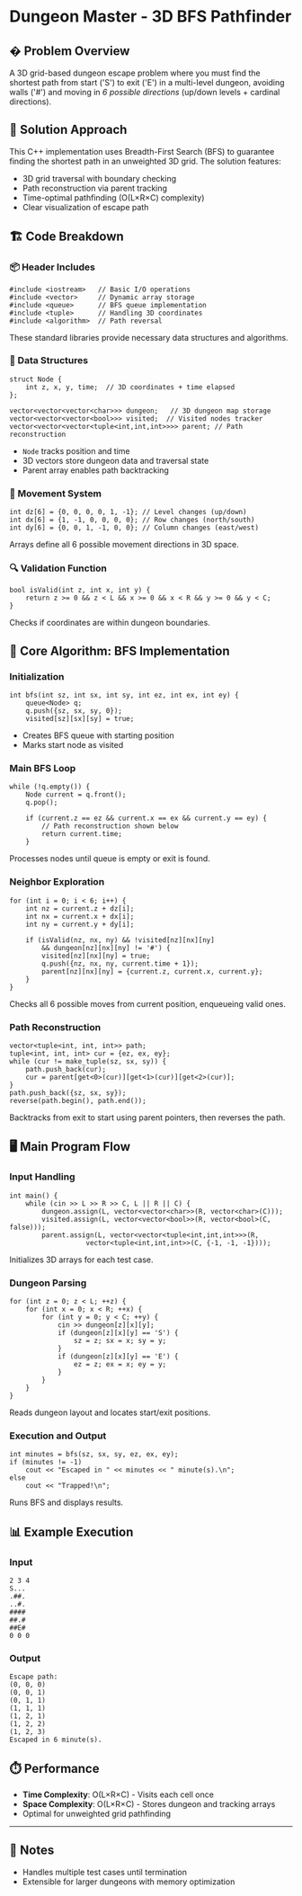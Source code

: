 # Dungeon Master - 3D BFS Pathfinder

## �️ Problem Overview
A 3D grid-based dungeon escape problem where you must find the shortest path from start ('S') to exit ('E') in a multi-level dungeon, avoiding walls ('#') and moving in *6 possible directions* (up/down levels + cardinal directions).

## 🧠 Solution Approach
This C++ implementation uses Breadth-First Search (BFS) to guarantee finding the shortest path in an unweighted 3D grid. The solution features:
- 3D grid traversal with boundary checking
- Path reconstruction via parent tracking
- Time-optimal pathfinding (O(L×R×C) complexity)
- Clear visualization of escape path

## 🏗️ Code Breakdown

### 📦 Header Includes
```
#include <iostream>   // Basic I/O operations
#include <vector>     // Dynamic array storage
#include <queue>      // BFS queue implementation
#include <tuple>      // Handling 3D coordinates
#include <algorithm>  // Path reversal
```
These standard libraries provide necessary data structures and algorithms.

### 🧩 Data Structures
```
struct Node {
    int z, x, y, time;  // 3D coordinates + time elapsed
};

vector<vector<vector<char>>> dungeon;   // 3D dungeon map storage
vector<vector<vector<bool>>> visited;  // Visited nodes tracker
vector<vector<vector<tuple<int,int,int>>>> parent; // Path reconstruction
```
- `Node` tracks position and time
- 3D vectors store dungeon data and traversal state
- Parent array enables path backtracking

### 🧭 Movement System
```
int dz[6] = {0, 0, 0, 0, 1, -1}; // Level changes (up/down)
int dx[6] = {1, -1, 0, 0, 0, 0}; // Row changes (north/south)
int dy[6] = {0, 0, 1, -1, 0, 0}; // Column changes (east/west)
```
Arrays define all 6 possible movement directions in 3D space.

### 🔍 Validation Function
```
bool isValid(int z, int x, int y) {
    return z >= 0 && z < L && x >= 0 && x < R && y >= 0 && y < C;
}
```
Checks if coordinates are within dungeon boundaries.

## 🚀 Core Algorithm: BFS Implementation

### Initialization
```
int bfs(int sz, int sx, int sy, int ez, int ex, int ey) {
    queue<Node> q;
    q.push({sz, sx, sy, 0});
    visited[sz][sx][sy] = true;
```
- Creates BFS queue with starting position
- Marks start node as visited

### Main BFS Loop
```
while (!q.empty()) {
    Node current = q.front();
    q.pop();

    if (current.z == ez && current.x == ex && current.y == ey) {
        // Path reconstruction shown below
        return current.time;
    }
```
Processes nodes until queue is empty or exit is found.

### Neighbor Exploration
```
for (int i = 0; i < 6; i++) {
    int nz = current.z + dz[i];
    int nx = current.x + dx[i];
    int ny = current.y + dy[i];

    if (isValid(nz, nx, ny) && !visited[nz][nx][ny] 
        && dungeon[nz][nx][ny] != '#') {
        visited[nz][nx][ny] = true;
        q.push({nz, nx, ny, current.time + 1});
        parent[nz][nx][ny] = {current.z, current.x, current.y};
    }
}
```
Checks all 6 possible moves from current position, enqueueing valid ones.

### Path Reconstruction
```
vector<tuple<int, int, int>> path;
tuple<int, int, int> cur = {ez, ex, ey};
while (cur != make_tuple(sz, sx, sy)) {
    path.push_back(cur);
    cur = parent[get<0>(cur)][get<1>(cur)][get<2>(cur)];
}
path.push_back({sz, sx, sy});
reverse(path.begin(), path.end());
```
Backtracks from exit to start using parent pointers, then reverses the path.

## 🖥️ Main Program Flow

### Input Handling
```
int main() {
    while (cin >> L >> R >> C, L || R || C) {
        dungeon.assign(L, vector<vector<char>>(R, vector<char>(C)));
        visited.assign(L, vector<vector<bool>>(R, vector<bool>(C, false)));
        parent.assign(L, vector<vector<tuple<int,int,int>>>(R, 
                   vector<tuple<int,int,int>>(C, {-1, -1, -1})));
```
Initializes 3D arrays for each test case.

### Dungeon Parsing
```
for (int z = 0; z < L; ++z) {
    for (int x = 0; x < R; ++x) {
        for (int y = 0; y < C; ++y) {
            cin >> dungeon[z][x][y];
            if (dungeon[z][x][y] == 'S') {
                sz = z; sx = x; sy = y;
            }
            if (dungeon[z][x][y] == 'E') {
                ez = z; ex = x; ey = y;
            }
        }
    }
}
```
Reads dungeon layout and locates start/exit positions.

### Execution and Output
```
int minutes = bfs(sz, sx, sy, ez, ex, ey);
if (minutes != -1)
    cout << "Escaped in " << minutes << " minute(s).\n";
else
    cout << "Trapped!\n";
```
Runs BFS and displays results.

## 📊 Example Execution

### Input
```
2 3 4
S...
.##.
..#.
####
##.#
##E#
0 0 0
```

### Output
```
Escape path:
(0, 0, 0)
(0, 0, 1)
(0, 1, 1)
(1, 1, 1)
(1, 2, 1)
(1, 2, 2)
(1, 2, 3)
Escaped in 6 minute(s).
```

## ⏱️ Performance
- **Time Complexity**: O(L×R×C) - Visits each cell once
- **Space Complexity**: O(L×R×C) - Stores dungeon and tracking arrays
- Optimal for unweighted grid pathfinding
---

## 📝 Notes
- Handles multiple test cases until termination
- Extensible for larger dungeons with memory optimization
